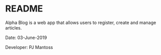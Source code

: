 # README
Alpha Blog is a web app that allows users to register, create and manage articles.

Date: 03-June-2019

Developer: PJ Mantoss
